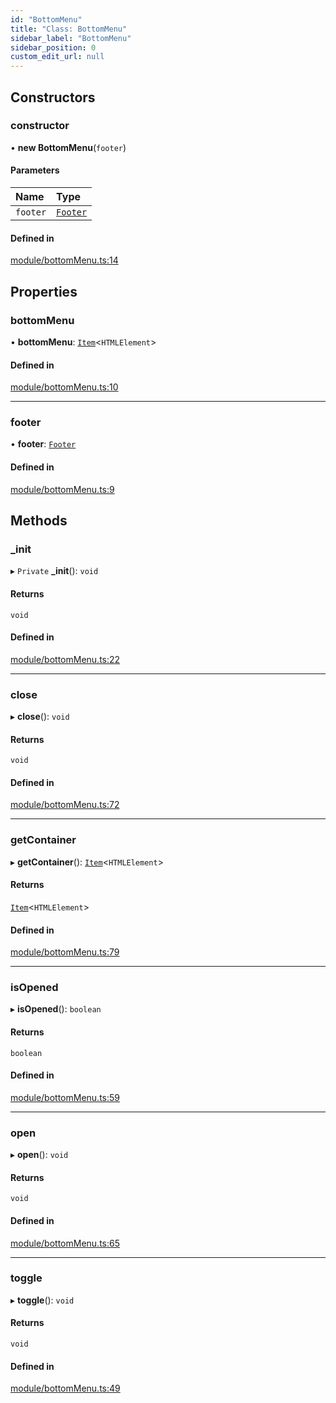```yaml
---
id: "BottomMenu"
title: "Class: BottomMenu"
sidebar_label: "BottomMenu"
sidebar_position: 0
custom_edit_url: null
---
```


## Constructors

### constructor

• **new BottomMenu**(`footer`)

#### Parameters

| Name | Type |
| :------ | :------ |
| `footer` | [`Footer`](Footer.md) |

#### Defined in

[module/bottomMenu.ts:14](https://github.com/siposdani87/sui-js/blob/78d3494/src/module/bottomMenu.ts#L14)

## Properties

### bottomMenu

• **bottomMenu**: [`Item`](Item.md)<`HTMLElement`\>

#### Defined in

[module/bottomMenu.ts:10](https://github.com/siposdani87/sui-js/blob/78d3494/src/module/bottomMenu.ts#L10)

___

### footer

• **footer**: [`Footer`](Footer.md)

#### Defined in

[module/bottomMenu.ts:9](https://github.com/siposdani87/sui-js/blob/78d3494/src/module/bottomMenu.ts#L9)

## Methods

### \_init

▸ `Private` **_init**(): `void`

#### Returns

`void`

#### Defined in

[module/bottomMenu.ts:22](https://github.com/siposdani87/sui-js/blob/78d3494/src/module/bottomMenu.ts#L22)

___

### close

▸ **close**(): `void`

#### Returns

`void`

#### Defined in

[module/bottomMenu.ts:72](https://github.com/siposdani87/sui-js/blob/78d3494/src/module/bottomMenu.ts#L72)

___

### getContainer

▸ **getContainer**(): [`Item`](Item.md)<`HTMLElement`\>

#### Returns

[`Item`](Item.md)<`HTMLElement`\>

#### Defined in

[module/bottomMenu.ts:79](https://github.com/siposdani87/sui-js/blob/78d3494/src/module/bottomMenu.ts#L79)

___

### isOpened

▸ **isOpened**(): `boolean`

#### Returns

`boolean`

#### Defined in

[module/bottomMenu.ts:59](https://github.com/siposdani87/sui-js/blob/78d3494/src/module/bottomMenu.ts#L59)

___

### open

▸ **open**(): `void`

#### Returns

`void`

#### Defined in

[module/bottomMenu.ts:65](https://github.com/siposdani87/sui-js/blob/78d3494/src/module/bottomMenu.ts#L65)

___

### toggle

▸ **toggle**(): `void`

#### Returns

`void`

#### Defined in

[module/bottomMenu.ts:49](https://github.com/siposdani87/sui-js/blob/78d3494/src/module/bottomMenu.ts#L49)
